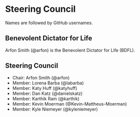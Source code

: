 # Steering Council

Names are followed by GitHub usernames.

## Benevolent Dictator for Life

Arfon Smith (@arfon) is the Benevolent Dictator for Life (BDFL).

## Steering Council

- Chair: Arfon Smith (@arfon)
- Member: Lorena Barba (@labarba)
- Member: Katy Huff (@katyhuff)
- Member: Dan Katz (@danielskatz)
- Member: Karthik Ram (@karthik)
- Member: Kevin Moerman (@Kevin-Mattheus-Moerman)
- Member: Kyle Niemeyer (@kyleniemeyer)
